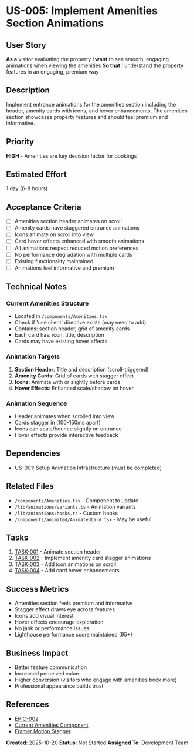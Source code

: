 # US-005: Implement Amenities Section Animations

## User Story

**As a** visitor evaluating the property
**I want** to see smooth, engaging animations when viewing the amenities
**So that** I understand the property features in an engaging, premium way

## Description

Implement entrance animations for the amenities section including the header, amenity cards with icons, and hover enhancements. The amenities section showcases property features and should feel premium and informative.

## Priority

**HIGH** - Amenities are key decision factor for bookings

## Estimated Effort

1 day (6-8 hours)

## Acceptance Criteria

- [ ] Amenities section header animates on scroll
- [ ] Amenity cards have staggered entrance animations
- [ ] Icons animate on scroll into view
- [ ] Card hover effects enhanced with smooth animations
- [ ] All animations respect reduced motion preferences
- [ ] No performance degradation with multiple cards
- [ ] Existing functionality maintained
- [ ] Animations feel informative and premium

## Technical Notes

### Current Amenities Structure

- Located in `/components/Amenities.tsx`
- Check if 'use client' directive exists (may need to add)
- Contains: section header, grid of amenity cards
- Each card has: icon, title, description
- Cards may have existing hover effects

### Animation Targets

1. **Section Header**: Title and description (scroll-triggered)
2. **Amenity Cards**: Grid of cards with stagger effect
3. **Icons**: Animate with or slightly before cards
4. **Hover Effects**: Enhanced scale/shadow on hover

### Animation Sequence

- Header animates when scrolled into view
- Cards stagger in (100-150ms apart)
- Icons can scale/bounce slightly on entrance
- Hover effects provide interactive feedback

## Dependencies

- US-001: Setup Animation Infrastructure (must be completed)

## Related Files

- `/components/Amenities.tsx` - Component to update
- `/lib/animations/variants.ts` - Animation variants
- `/lib/animations/hooks.ts` - Custom hooks
- `/components/animated/AnimatedCard.tsx` - May be useful

## Tasks

1. [TASK-001](./tasks/TASK-001.md) - Animate section header
2. [TASK-002](./tasks/TASK-002.md) - Implement amenity card stagger animations
3. [TASK-003](./tasks/TASK-003.md) - Add icon animations on scroll
4. [TASK-004](./tasks/TASK-004.md) - Add card hover enhancements

## Success Metrics

- Amenities section feels premium and informative
- Stagger effect draws eye across features
- Icons add visual interest
- Hover effects encourage exploration
- No jank or performance issues
- Lighthouse performance score maintained (95+)

## Business Impact

- Better feature communication
- Increased perceived value
- Higher conversion (visitors who engage with amenities book more)
- Professional appearance builds trust

## References

- [EPIC-002](../epic.md)
- [Current Amenities Component](../../../../components/Amenities.tsx)
- [Framer Motion Stagger](https://www.framer.com/motion/transition/##orchestration)

**Created**: 2025-10-20
**Status**: Not Started
**Assigned To**: Development Team
